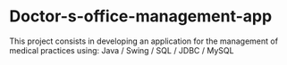 # Doctor-s-office-management-app
This project consists in developing an application for the management of medical practices using: Java / Swing / SQL / JDBC / MySQL
